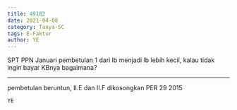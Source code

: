 ```yaml
---
title: 49182
date: 2021-04-08
category: Tanya-SC
tags: E-Faktur
author: YE
---
```


SPT PPN Januari pembetulan 1 dari lb menjadi lb lebih kecil, kalau tidak ingin bayar KBnya bagaimana?

---

pembetulan beruntun, II.E dan II.F dikosongkan PER 29 2015

`YE`
